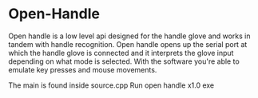 # Open-Handle
Open handle is a low level api designed for the handle glove and works in tandem with handle recognition. Open handle opens up the serial port at which the handle glove is connected and it interprets the glove input depending on what mode is selected. With the software you're able to emulate key presses and mouse movements.

The main is found inside source.cpp
Run open handle x1.0 exe 
